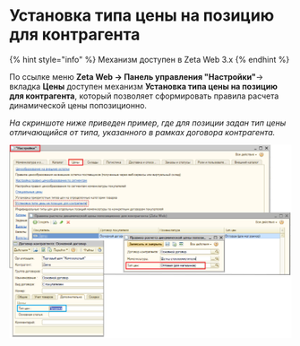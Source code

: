# Установка типа цены на позицию для контрагента

{% hint style="info" %}
Механизм доступен в Zeta Web 3.x
{% endhint %}

По ссылке меню **Zeta Web → Панель управления "Настройки"**→ вкладка **Цены** доступен механизм **Установка типа цены на позицию для контрагента**, который позволяет сформировать правила расчета динамической цены попозиционно.

_На скриншоте ниже приведен пример,  где для позиции задан тип цены отличающийся от типа, указанного в рамках договора контрагента._

![](<../../.gitbook/assets/Image 68 (1).png>)

